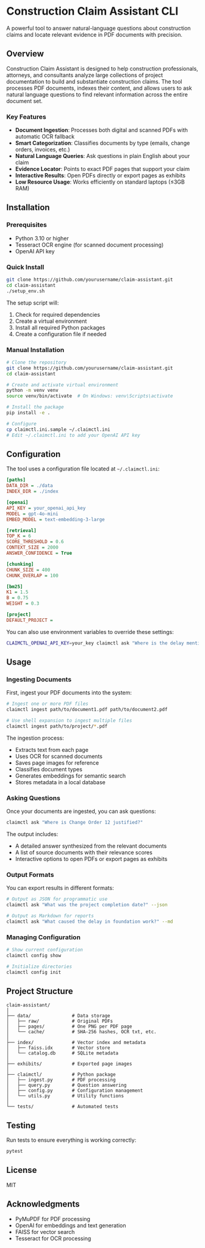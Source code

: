 # Construction Claim Assistant CLI

A powerful tool to answer natural-language questions about construction claims and locate relevant evidence in PDF documents with precision.

## Overview

Construction Claim Assistant is designed to help construction professionals, attorneys, and consultants analyze large collections of project documentation to build and substantiate construction claims. The tool processes PDF documents, indexes their content, and allows users to ask natural language questions to find relevant information across the entire document set.

### Key Features

- **Document Ingestion**: Processes both digital and scanned PDFs with automatic OCR fallback
- **Smart Categorization**: Classifies documents by type (emails, change orders, invoices, etc.)
- **Natural Language Queries**: Ask questions in plain English about your claim
- **Evidence Locator**: Points to exact PDF pages that support your claim
- **Interactive Results**: Open PDFs directly or export pages as exhibits
- **Low Resource Usage**: Works efficiently on standard laptops (≤3GB RAM)

## Installation

### Prerequisites

- Python 3.10 or higher
- Tesseract OCR engine (for scanned document processing)
- OpenAI API key

### Quick Install

```bash
git clone https://github.com/yourusername/claim-assistant.git
cd claim-assistant
./setup_env.sh
```

The setup script will:
1. Check for required dependencies
2. Create a virtual environment
3. Install all required Python packages
4. Create a configuration file if needed

### Manual Installation

```bash
# Clone the repository
git clone https://github.com/yourusername/claim-assistant.git
cd claim-assistant

# Create and activate virtual environment
python -m venv venv
source venv/bin/activate  # On Windows: venv\Scripts\activate

# Install the package
pip install -e .

# Configure
cp claimctl.ini.sample ~/.claimctl.ini
# Edit ~/.claimctl.ini to add your OpenAI API key
```

## Configuration

The tool uses a configuration file located at `~/.claimctl.ini`:

```ini
[paths]
DATA_DIR = ./data
INDEX_DIR = ./index

[openai]
API_KEY = your_openai_api_key
MODEL = gpt-4o-mini
EMBED_MODEL = text-embedding-3-large

[retrieval]
TOP_K = 6
SCORE_THRESHOLD = 0.6
CONTEXT_SIZE = 2000
ANSWER_CONFIDENCE = True

[chunking]
CHUNK_SIZE = 400
CHUNK_OVERLAP = 100

[bm25]
K1 = 1.5
B = 0.75
WEIGHT = 0.3

[project]
DEFAULT_PROJECT = 
```

You can also use environment variables to override these settings:
```bash
CLAIMCTL_OPENAI_API_KEY=your_key claimctl ask "Where is the delay mentioned?"
```

## Usage

### Ingesting Documents

First, ingest your PDF documents into the system:

```bash
# Ingest one or more PDF files
claimctl ingest path/to/document1.pdf path/to/document2.pdf

# Use shell expansion to ingest multiple files
claimctl ingest path/to/project/*.pdf
```

The ingestion process:
- Extracts text from each page
- Uses OCR for scanned documents
- Saves page images for reference
- Classifies document types
- Generates embeddings for semantic search
- Stores metadata in a local database

### Asking Questions

Once your documents are ingested, you can ask questions:

```bash
claimctl ask "Where is Change Order 12 justified?"
```

The output includes:
- A detailed answer synthesized from the relevant documents
- A list of source documents with their relevance scores
- Interactive options to open PDFs or export pages as exhibits

### Output Formats

You can export results in different formats:

```bash
# Output as JSON for programmatic use
claimctl ask "What was the project completion date?" --json

# Output as Markdown for reports
claimctl ask "What caused the delay in foundation work?" --md
```

### Managing Configuration

```bash
# Show current configuration
claimctl config show

# Initialize directories
claimctl config init
```

## Project Structure

```
claim-assistant/
│
├── data/               # Data storage
│   ├── raw/            # Original PDFs
│   ├── pages/          # One PNG per PDF page
│   └── cache/          # SHA-256 hashes, OCR txt, etc.
│
├── index/              # Vector index and metadata
│   ├── faiss.idx       # Vector store
│   └── catalog.db      # SQLite metadata
│
├── exhibits/           # Exported page images
│
├── claimctl/           # Python package
│   ├── ingest.py       # PDF processing 
│   ├── query.py        # Question answering
│   ├── config.py       # Configuration management
│   └── utils.py        # Utility functions
│
└── tests/              # Automated tests
```

## Testing

Run tests to ensure everything is working correctly:

```bash
pytest
```

## License

MIT

## Acknowledgments

- PyMuPDF for PDF processing
- OpenAI for embeddings and text generation
- FAISS for vector search
- Tesseract for OCR processing